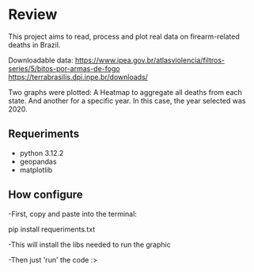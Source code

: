 # Review

This project aims to read, process and plot real data on firearm-related deaths in Brazil.

Downloadable data:
https://www.ipea.gov.br/atlasviolencia/filtros-series/5/bitos-por-armas-de-fogo
https://terrabrasilis.dpi.inpe.br/downloads/

Two graphs were plotted:
A Heatmap to aggregate all deaths from each state. 
And another for a specific year. In this case, the year selected was 2020.

## Requeriments

- python 3.12.2
- geopandas
- matplotlib

## How configure

-First, copy and paste into the terminal:

pip install requeriments.txt

-This will install the libs needed to run the graphic

-Then just 'run' the code :>